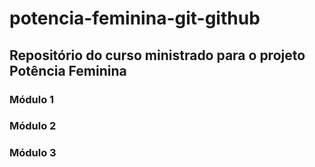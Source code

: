 # potencia-feminina-git-github

## Repositório do curso ministrado para o projeto Potência Feminina

### Módulo 1
### Módulo 2
### Módulo 3